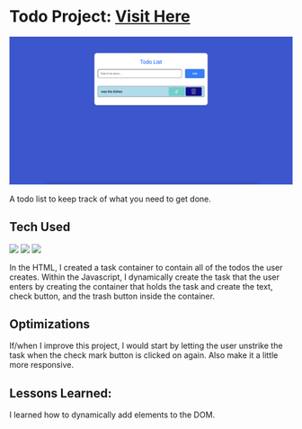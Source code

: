 # Todo Project: <a target="_blank" href="https://danielle-higgins.github.io/todo-project/">Visit Here</a>

<img src="https://github.com/Danielle-Higgins/todo-project/blob/main/todo-preview.png">

A todo list to keep track of what you need to get done.

## Tech Used

<p>
  <img src="https://img.shields.io/badge/html5-%23E34F26.svg?style=for-the-badge&logo=html5&logoColor=white">
  <img src="https://img.shields.io/badge/css3-%231572B6.svg?style=for-the-badge&logo=css3&logoColor=white">
  <img src="https://img.shields.io/badge/javascript-%23323330.svg?style=for-the-badge&logo=javascript&logoColor=%23F7DF1E">
</p>

In the HTML, I created a task container to contain all of the todos the user creates. Within the Javascript, I dynamically create the task that the user enters by creating the container that holds the task and create the text, check button, and the trash button inside the container.

## Optimizations

If/when I improve this project, I would start by letting the user unstrike the task when the check mark button is clicked on again. Also make it a little more responsive.

## Lessons Learned:

I learned how to dynamically add elements to the DOM.
